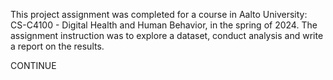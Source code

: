 This project assignment was completed for a course in Aalto University: CS-C4100 - Digital Health and Human Behavior, in the spring of 2024. The assignment instruction was to explore a dataset, conduct analysis and write a report on the results. 

CONTINUE
